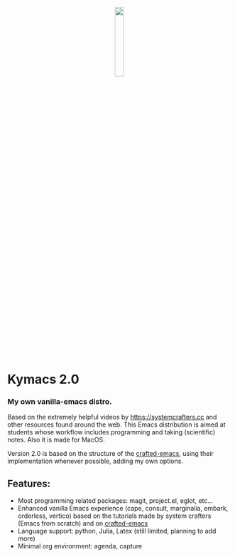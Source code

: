 <p align="center">
<img src="https://upload.wikimedia.org/wikipedia/commons/1/13/Cactuar.png" width=20% height=20%>
</p>

# Kymacs 2.0

### My own vanilla-emacs distro.

Based on the extremely helpful videos by https://systemcrafters.cc and other
resources found around the web.  This Emacs distribution is aimed at students
whose workflow includes programming and taking (scientific) notes.  Also it is made for MacOS.

Version 2.0 is based on the structure of the [crafted-emacs](https://github.com/SystemCrafters/crafted-emacs), using their implementation whenever possible, adding my own options.

## Features:
* Most programming related packages: magit, project.el, eglot, etc...
* Enhanced vanilla Emacs experience (cape, consult, marginalia, embark, orderless, vertico) based on the
  tutorials made by system crafters (Emacs from scratch) and on [crafted-emacs](https://github.com/SystemCrafters/crafted-emacs)
* Language support: python, Julia, Latex (still limited, planning to add more)
* Minimal org environment: agenda, capture
